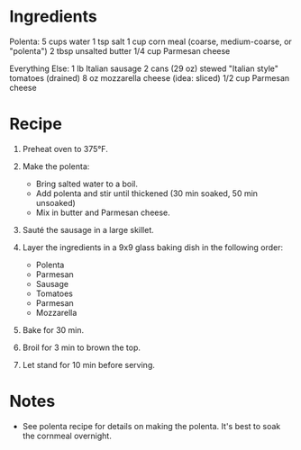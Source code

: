 Ingredients
===========
Polenta:
5 cups water
1 tsp salt
1 cup corn meal (coarse, medium-coarse, or "polenta")
2 tbsp unsalted butter
1/4 cup Parmesan cheese

Everything Else:
1 lb Italian sausage
2 cans (29 oz) stewed "Italian style" tomatoes (drained)
8 oz mozzarella cheese (idea: sliced)
1/2 cup Parmesan cheese

Recipe
======
1. Preheat oven to 375°F.

2. Make the polenta:
   - Bring salted water to a boil.
   - Add polenta and stir until thickened (30 min soaked, 50 min unsoaked)
   - Mix in butter and Parmesan cheese.

2. Sauté the sausage in a large skillet.

3. Layer the ingredients in a 9x9 glass baking dish in the following order:
   - Polenta
   - Parmesan
   - Sausage
   - Tomatoes
   - Parmesan
   - Mozzarella

4. Bake for 30 min.

5. Broil for 3 min to brown the top.

6. Let stand for 10 min before serving.

Notes
=====
- See polenta recipe for details on making the polenta.  It's best to soak the 
  cornmeal overnight.
